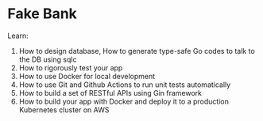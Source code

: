 # Fake Bank

Learn:

1. How to design database, How to generate type-safe Go codes to talk to the DB using sqlc
2. How to rigorously test your app
3. How to use Docker for local development
4. How to use Git and Github Actions to run unit tests automatically
5. How to build a set of RESTful APIs using Gin framework
6. How to build your app with Docker and deploy it to a production Kubernetes cluster on AWS
